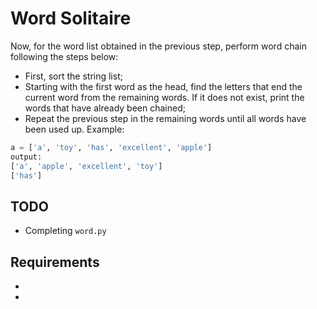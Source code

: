 # Word Solitaire

Now, for the word list obtained in the previous step, perform word chain following the steps below:

- First, sort the string list;
- Starting with the first word as the head, find the letters that end the current word from the remaining words. If it does not exist, print the words that have already been chained;
- Repeat the previous step in the remaining words until all words have been used up.
  Example:

```python
a = ['a', 'toy', 'has', 'excellent', 'apple']
output:
['a', 'apple', 'excellent', 'toy']
['has']
```

## TODO

- Completing `word.py`

## Requirements

-
-
